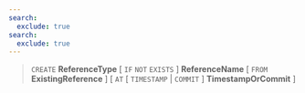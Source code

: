```yaml
---
search:
  exclude: true
search:
  exclude: true
---
```

<!--start-->

> `CREATE` **ReferenceType**
  \[ `IF` `NOT` `EXISTS` \]
  **ReferenceName**
  \[ `FROM` **ExistingReference** \]
  \[ `AT`
      \[
              `TIMESTAMP` | `COMMIT`
          \]
      **TimestampOrCommit** \]
  

